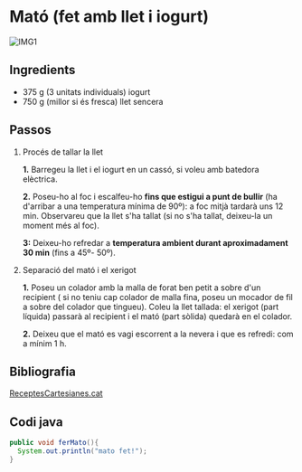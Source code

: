 


# Mató ​(fet amb llet i iogurt)
![IMG1](http://www.receptescartesianes.cat/system/photos/353/medium/IMG_20160308_210120_2.jpg?1459370253)
## Ingredients

- 375 g (3 unitats individuals) iogurt 
- 750 g (millor si és fresca) llet sencera

## Passos
1. Procés de tallar la llet  

    **1.** Barregeu la llet i el iogurt en un cassó, si voleu amb batedora elèctrica. 

    **2.** Poseu-ho al foc i escalfeu-ho **fins que estigui a punt de bullir** (ha d'arribar a una temperatura mínima de 90º): a foc mitjà tardarà uns 12 min. Observareu que la llet s'ha tallat (si no s'ha tallat, deixeu-la un moment més al foc). 

    **3:** Deixeu-ho refredar a **temperatura ambient durant aproximadament 30 min** (fins a 45º- 50º). 


2. Separació del mató i el xerigot

    **1.** Poseu un colador amb la malla de forat ben petit a sobre d'un recipient ( si no teniu cap colador de malla fina, poseu un mocador de fil a sobre del colador que tingueu). Coleu la llet tallada: el xerigot (part líquida) passarà al recipient i el mató (part sòlida) quedarà en el colador.

    **2.** Deixeu que el mató es vagi escorrent a la nevera i que es refredi: com a mínim 1 h.


## Bibliografia

[ReceptesCartesianes.cat](https://www.receptescartesianes.cat/recipes/353)


## Codi java
```java
public void ferMato(){
  System.out.println("mato fet!");
}
```

